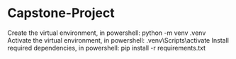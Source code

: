 # Capstone-Project
Create the virtual environment, in powershell: 
python -m venv .venv
Activate the virtual environment, in powershell: 
.venv\Scripts\activate
Install required dependencies, in powershell: 
pip install -r requirements.txt